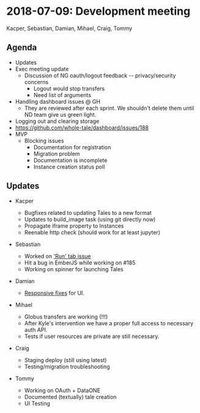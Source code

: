 2018-07-09: Development meeting
===============================
Kacper, Sebastian, Damian, Mihael, Craig, Tommy

Agenda
------
* Updates
* Exec meeting update
  * Discussion of NG oauth/logout feedback -- privacy/security concerns
    * Logout would stop transfers
    * Need list of arguments
* Handling dashboard issues @ GH
    * They are reviewed after each sprint. We shouldn't delete them until ND team give us green light.
* Logging out and clearing storage
* https://github.com/whole-tale/dashboard/issues/188
* MVP
  * Blocking issues
    * Documentation for registration
    * Migration problem
    * Documentation is incomplete
    * Instance creation status poll

Updates
-------
* Kacper
  * Bugfixes related to updating Tales to a new format
  * Updates to build_image task (using git directly now)
  * Propagate iframe property to Instances
  * Reenable http check (should work for at least jupyter)

* Sebastian
  * Worked on ['Run' tab issue](https://github.com/whole-tale/dashboard/issues/185)
  * Hit a bug in EmberJS while working on #185
  * Working on spinner for launching Tales

* Damian
  * [Responsive fixes](https://github.com/whole-tale/dashboard/issues/184) for UI.

* Mihael
  * Globus transfers are working (!!!)
  * After Kyle's intervention we have a proper full access to  necessary auth API.
  * Tests if user resources are private are still necessary.
  
* Craig
  * Staging deploy (still using latest)
  * Testing/migration troubleshooting 

* Tommy
  * Working on OAuth + DataONE
  * Documented (textually) tale creation
  * UI Testing
